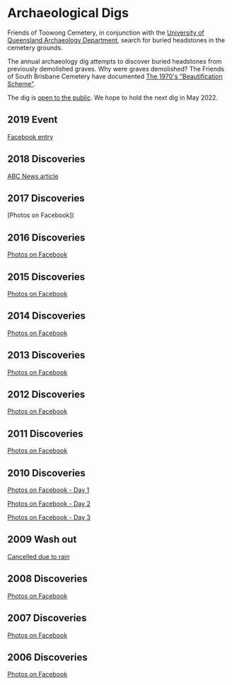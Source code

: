 # Archaeological Digs

Friends of Toowong Cemetery, in conjunction with the [University of Queensland Archaeology Department](https://social-science.uq.edu.au/undergraduate/archaeology), search for buried headstones in the cemetery grounds.

The annual archaeology dig attempts to discover buried headstones from previously demolished graves. Why were graves demolished? The Friends of South Brisbane Cemetery have documented [The 1970's "Beautification Scheme"](https://www.fosbc.com/beautification/).

The dig is [open to the public](https://archaeologyweek.org/events-list/national-archaeology-week-2022). We hope to hold the next dig in May 2022. 


## 2019 Event 

[Facebook entry](https://www.facebook.com/events/616406728858507/)

## 2018 Discoveries

[ABC News article](https://www.abc.net.au/news/2018-05-26/archaeology-dig-at-toowong-cemetery-a-chance-to-unearth-history/9800474)

## 2017 Discoveries

[Photos on Facebook](

## 2016 Discoveries

[Photos on Facebook](https://www.facebook.com/1871fotc/photos/a.545883558902931/602256263265660/?type=3&theater)

## 2015 Discoveries

[Photos on Facebook](https://www.facebook.com/1871fotc/photos/ms.c.eJw1zNsNwEAIA8GOIo6HbfpvLArhPkdmKQdIKk9B6U~_N5cy2w3ONMfhbJ~_bermN6ansVTR4ZtlbPHvuvyz6Ddj09sH0T48yxzMhUd~_IFXY4j~_Q~-~-.bps.a.526677634156857/526677784156842/?type=3&theater)

## 2014 Discoveries

[Photos on Facebook](https://www.facebook.com/1871fotc/photos/ms.c.eJw90MkNRDEIA9CORgRilv4b~_xqIOT45LAEWUNOssCzkD88moVpKu1~_BazwbOk~;QPr7PV~;r9sXX3v07bmDm0bVtfXS80MPlZ~;3MU93UZs5~;f3gec5zNPN4~;J6bCuT6En3~;1i~;ne5T55~_H7xPzjzzdedezzX9nf1r7qf4AG2CTco~-.bps.a.537523219738965/537523289738958/?type=3&theater)
  
## 2013 Discoveries

[Photos on Facebook](https://www.facebook.com/1871fotc/photos/ms.c.eJw9jdsNADEIwzY6QUp47L9YpaPwadlKiBKomzBLcT4~_PgUYfTlARtZwtN8~_2~;NxSHsZxr~_v67V7DPefzV9493oBDIQgIA~-~-.bps.a.529021630589124/529021640589123/?type=3&theater)
  
  
## 2012 Discoveries

[Photos on Facebook](https://www.facebook.com/1871fotc/photos/ms.c.eJw9klsORDEIQnc0UWx97H9jk8ilnydUUOtFD~;xOIW~;N~_d3lNLszjvr4NvUrHWQXH76PxzGBc1Oc~_77ll0Nd9cU8l15OVn3R3~_Vfl4zH63fUXzX56ZyvNF87WXrHvg~;l91k9R5ybZ~_q3i7r6a84T0seoq98Jsom3fxvlT5JffZHf~_1nuJsOcnGJsvj~_dfu1i~_rWJuR~;tD777tyox~;Uv~_HuQj5v~;a09lfKh9GXXngvkN5oF~;KD~;t~;ofsCeC~_6P6Cof~;tEsD~;dF4L3CM0b~_5~_he0Pc1d9~_orf~_zGPq9w8MCJ~;K.bps.a.528921520599135/528921597265794/?type=3&theater)
  
## 2011 Discoveries

[Photos on Facebook](https://www.facebook.com/1871fotc/photos/ms.c.eJxFzMENwDAIQ9GNqsQJYO~_~;WCUo9Pj0LRuoTVnAfRkf~_3x0ELDxMukIbdZ~_Omv~;99xTZS3Ufrdv~_k6vf6Id1b2t7MEXbrkkGg~-~-.bps.a.528918940599393/528918957266058/?type=3&theater)
  
  
## 2010 Discoveries

[Photos on Facebook - Day 1](https://www.facebook.com/1871fotc/photos/ms.c.eJw9ktuNBTEMQjta~_Rns~;hu72jDk8wiCGTQdgzmAHY~;j9tfkuWwrBgIbOB~_PkVPsudWb8k~;yfYmbHOJD~;9OH~;PQl~_8dr~;~_97Iea90L1tcotBvz2m~;vWFMW8gTnKJ4~;p9xMz3Ft99Gvv47lHS3eg3cVB3cV3WXnDuob3g7Gvq68xP5Qf7HzymX~;eC97QfouhXXvTVQ98X9~;6s7sdef0tPo678dOpHzLy3V7Lv26vYt~;CYuvoU~_7r6Vt17~_t9QzffxAze2jVg~-.bps.a.528786757279278/528786770612610/?type=3&theater)

[Photos on Facebook - Day 2](https://www.facebook.com/1871fotc/photos/ms.c.eJw9k8sNAzAIQzeqCH~;2X6wqrjk~_ORhwktCurtbSmlfvE2Cz8WirY8mnIU7uPZ9Bnp~;u08eop9~;EsvL8FNjIuX7BfoN6~;de36Pp3HK~;~_muzQjRzr56ej3zt9oP~;36fe2vpJs0IXsyzbkwHkl9~;rLMfyN~;irQ6ac7fzGvVgezv2J~_Pb2gc35F3kHdBLoco57nDfM~;zm~_555vzGfpdnob7fczb4d~;0d~_TlnNeR1zs9ofP~_vMCnY35jv8D9GvsF6vl~_OnY~_ubyiV1fukwIuMvK9fFJRT79E3sH5M8Dsnw3mfRb8Xx2v3723gn~;Tv~_Dn9Cvsf~;kU9pc~_xnnWN~_a~;fBr757GDuX~;jPu~_94X8K~;2f~;nq5HXV6z~_9hwn0E~;7S~_Iy9Z2.bps.a.528787803945840/528787827279171/?type=3&theater)

[Photos on Facebook - Day 3](https://www.facebook.com/1871fotc/photos/ms.c.eJw9VNuRRTEI6mgnaIzaf2M7Vw5~_Mgg~_ogmrrO53Hswaf~;Fh7xvPrnCkZXXU4D7HhsdiJ38Wk09h~_uEKJ7EL1~_TPFm7y~_DAw~;teEnfF3MXnlR4z~_xIcNE~;~_e8NQfrfqNfk9~_1uSV35nflN~_NePkYfSyfxKrHa~;xq~_R79zuPewUf9X~_q3n5vkVf~_l~;kgf7Oepn~_A8jvRxyUsf78dX632iiDWvYP9P~;b1DLL~;njF9Mv5LfY~;22PP1CfonBV~;2mTTyUP528~;HL2r1L9ZZLX~;iTnu~;tRrHfnV6B~_edafy8~;866me4nuejWc~_V77fU8Cw~_1Psz9VfM9~_Tvukf8m~;6mS~_mn~_pp~_mm~;wHsL3RuO0W959qN9w~_F7aH7gfUH3Bd5X6L7A~_yrND~_D8j~;S41Lsw~;X15~_mt~_AOejfQTvD9o~;8N6ge4PxfW3j6W~;yt5nXbeW3Ji~_90z~;eYvLqh~;eJWDz~;0a3VM5~;~_K3iTxz~;VPgzD.bps.a.528789950612292/528789960612291/?type=3&theater)

## 2009 Wash out

[Cancelled due to rain](https://www.facebook.com/1871fotc/photos/ms.c.eJw9y8kJADEMBMGMFml0Tv6JGayVn0XTga5Oh9GD1V~;8LhRNdV3Tbd2SijSuOd4~;7P4iz9N9HWMcj08aGw~-~-.bps.a.528786403945980/528786423945978/?type=3&theater)

## 2008 Discoveries

[Photos on Facebook](https://www.facebook.com/1871fotc/photos/ms.c.eJxFktttQDEIQzeqeEP2X6wqvqafR8bgQNKmJ0b8RWnITy73k1IbmY9H2vpFO9m33pts0JXc0K~_~_V6~;6~_Nlf~;35JVuhGjvXb1SfqT5~_tz8~_fgvwmZORJJTv49N5~_88~_rR5EfOD5W9FfWK~;oH~_yv2IU2u7d~_nY16fH~;md~_U1WL~;oN~_6nTHcw8luu3Ie~_~_5Tn5gTnfdf3J9~;nmleE8D~_j0e21~;PR35b38h8B~;rcj8y~_gX7BfLyP2WgX5x~;4P~;um4m8zryJ~_wnrM7f~_9pOz9cb5ifcX31~;IW~;QX8hnzFf6XcX4h3~;2n2nv5cF49MO~;RuJdSb~_w3uL9G3jh99~_t9Ovp3~;gIU~;rr2.bps.a.528784783946142/528784803946140/?type=3&theater)

## 2007 Discoveries

[Photos on Facebook](https://www.facebook.com/1871fotc/photos/ms.c.eJw9j9kNAzAIQzeqgrmS~;Rerims~_n4wPErdvmDX6ZeCTZJwy3E6x~_YvCeeIglzjJe5~;0b15Td~;Ebve4ydfszjLrywT2lfMTshfYgycr7Vf9Y937Gn71MXXscZPX7~;Ge3lkc39Tn7TH3Of0Ich~;6zzHv1hY~;e~;QW~;yk5y.bps.a.528784103946210/528784117279542/?type=3&theater)

## 2006 Discoveries

[Photos on Facebook](https://www.facebook.com/1871fotc/photos/ms.c.eJw9zlEOwDAIAtAbLS0q6v0vtmzUfr4gxEBlWWxrJ9hPHCeyuTBesh17yTE51K9xLG603T7lPU7d282~;vegct~_zH1H8x~;xHKZ4~;27~_Pe~_59XvxP~;LfU~-.bps.a.528783467279607/528783513946269/?type=3&theater)
